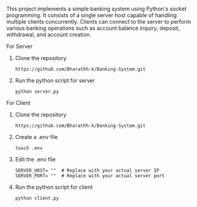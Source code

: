 This project implements a simple banking system using Python's socket programming. It consists of a single server host capable of handling multiple clients concurrently. 
Clients can connect to the server to perform various banking operations such as account balance inquiry, deposit, withdrawal, and account creation.

For Server

1. Clone the repository
   ```
   https://github.com/Bharathh-k/Banking-System.git
   ```

2. Run the python script for server
   ```
   python server.py
   ```


For Client

1. Clone the repository
   ```
   https://github.com/Bharathh-k/Banking-System.git
   ```

2. Create a .env file
   ```
   touch .env
   ```

3. Edit the .env file
   ```
   SERVER_HOST= ""  # Replace with your actual server IP
   SERVER_PORT= ""  # Replace with your actual server port

4. Run the python script for client
   ```
   python client.py
   ```

